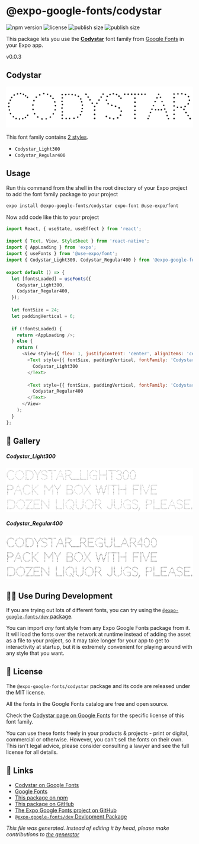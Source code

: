# @expo-google-fonts/codystar

![npm version](https://flat.badgen.net/npm/v/@expo-google-fonts/codystar)
![license](https://flat.badgen.net/github/license/expo/google-fonts)
![publish size](https://flat.badgen.net/packagephobia/install/@expo-google-fonts/codystar)
![publish size](https://flat.badgen.net/packagephobia/publish/@expo-google-fonts/codystar)

This package lets you use the [**Codystar**](https://fonts.google.com/specimen/Codystar) font family from [Google Fonts](https://fonts.google.com/) in your Expo app.

v0.0.3

## Codystar

![Codystar](./font-family.png)

This font family contains [2 styles](#gallery).

- `Codystar_Light300`
- `Codystar_Regular400`

## Usage

Run this command from the shell in the root directory of your Expo project to add the font family package to your project
```sh
expo install @expo-google-fonts/codystar expo-font @use-expo/font
```

Now add code like this to your project
```js
import React, { useState, useEffect } from 'react';

import { Text, View, StyleSheet } from 'react-native';
import { AppLoading } from 'expo';
import { useFonts } from '@use-expo/font';
import { Codystar_Light300, Codystar_Regular400 } from '@expo-google-fonts/codystar';

export default () => {
  let [fontsLoaded] = useFonts({
    Codystar_Light300,
    Codystar_Regular400,
  });

  let fontSize = 24;
  let paddingVertical = 6;

  if (!fontsLoaded) {
    return <AppLoading />;
  } else {
    return (
      <View style={{ flex: 1, justifyContent: 'center', alignItems: 'center' }}>
        <Text style={{ fontSize, paddingVertical, fontFamily: 'Codystar_Light300' }}>
          Codystar_Light300
        </Text>

        <Text style={{ fontSize, paddingVertical, fontFamily: 'Codystar_Regular400' }}>
          Codystar_Regular400
        </Text>
      </View>
    );
  }
};

```

## 🔡 Gallery

##### Codystar_Light300
![Codystar_Light300](./d8599cf77d1a295657a62a9be2067a1d7c27dad40e7ae89910c6516e57f1fdb1.ttf.png)

##### Codystar_Regular400
![Codystar_Regular400](./5d2fb67af692de14dd1f3b942de494168b78c1cef3cc103867d36c4281ac0b00.ttf.png)


## 👩‍💻 Use During Development

If you are trying out lots of different fonts, you can try using the [`@expo-google-fonts/dev` package](https://github.com/expo/google-fonts/tree/master/font-packages/dev#readme).

You can import *any* font style from any Expo Google Fonts package from it. It will load the fonts
over the network at runtime instead of adding the asset as a file to your project, so it may take longer
for your app to get to interactivity at startup, but it is extremely convenient
for playing around with any style that you want.

## 📖 License

The `@expo-google-fonts/codystar` package and its code are released under the MIT license.

All the fonts in the Google Fonts catalog are free and open source.

Check the [Codystar page on Google Fonts](https://fonts.google.com/specimen/Codystar) for the specific license of this font family.

You can use these fonts freely in your products & projects - print or digital, commercial or otherwise. However, you can't sell the fonts on their own. This isn't legal advice, please consider consulting a lawyer and see the full license for all details.

## 🔗 Links

- [Codystar on Google Fonts](https://fonts.google.com/specimen/Codystar)
- [Google Fonts](https://fonts.google.com/)
- [This package on npm](https://www.npmjs.com/package/@expo-google-fonts/codystar)
- [This package on GitHub](https://github.com/expo/google-fonts/tree/master/font-packages/codystar)
- [The Expo Google Fonts project on GitHub](https://github.com/expo/google-fonts)
- [`@expo-google-fonts/dev` Devlopment Package](https://github.com/expo/google-fonts/tree/master/font-packages/dev)


*This file was generated. Instead of editing it by head, please make contributions to [the generator](https://github.com/expo/google-fonts/tree/master/packages/generator)*
